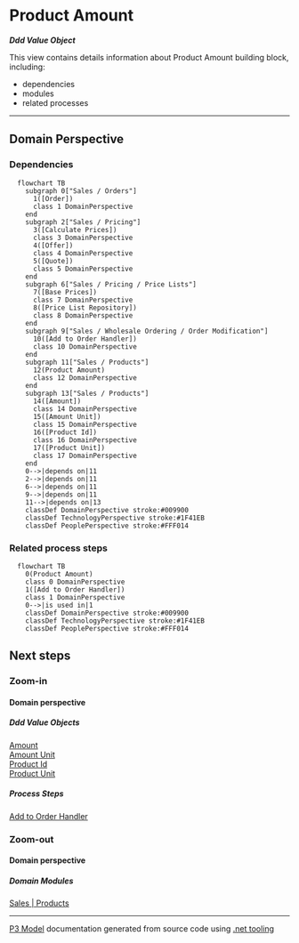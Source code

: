 ﻿
# Product Amount

***Ddd Value Object***  

This view contains details information about Product Amount building block, including:
- dependencies
- modules
- related processes  

---



## Domain Perspective


### Dependencies

```mermaid
  flowchart TB
    subgraph 0["Sales / Orders"]
      1([Order])
      class 1 DomainPerspective
    end
    subgraph 2["Sales / Pricing"]
      3([Calculate Prices])
      class 3 DomainPerspective
      4([Offer])
      class 4 DomainPerspective
      5([Quote])
      class 5 DomainPerspective
    end
    subgraph 6["Sales / Pricing / Price Lists"]
      7([Base Prices])
      class 7 DomainPerspective
      8([Price List Repository])
      class 8 DomainPerspective
    end
    subgraph 9["Sales / Wholesale Ordering / Order Modification"]
      10([Add to Order Handler])
      class 10 DomainPerspective
    end
    subgraph 11["Sales / Products"]
      12(Product Amount)
      class 12 DomainPerspective
    end
    subgraph 13["Sales / Products"]
      14([Amount])
      class 14 DomainPerspective
      15([Amount Unit])
      class 15 DomainPerspective
      16([Product Id])
      class 16 DomainPerspective
      17([Product Unit])
      class 17 DomainPerspective
    end
    0-->|depends on|11
    2-->|depends on|11
    6-->|depends on|11
    9-->|depends on|11
    11-->|depends on|13
    classDef DomainPerspective stroke:#009900
    classDef TechnologyPerspective stroke:#1F41EB
    classDef PeoplePerspective stroke:#FFF014
```

### Related process steps

```mermaid
  flowchart TB
    0(Product Amount)
    class 0 DomainPerspective
    1([Add to Order Handler])
    class 1 DomainPerspective
    0-->|is used in|1
    classDef DomainPerspective stroke:#009900
    classDef TechnologyPerspective stroke:#1F41EB
    classDef PeoplePerspective stroke:#FFF014
```

## Next steps


### Zoom-in


#### Domain perspective


##### Ddd Value Objects

[Amount](Amount.md)  
[Amount Unit](AmountUnit.md)  
[Product Id](ProductId.md)  
[Product Unit](ProductUnit.md)  

##### Process Steps

[Add to Order Handler](../WholesaleOrdering/OrderModification/AddToOrderHandler.md)  

### Zoom-out


#### Domain perspective


##### Domain Modules

[Sales | Products](Products.md)  

---

[P3 Model](https://github.com/P3-model/P3-model) documentation generated from source code using [.net tooling](https://github.com/P3-model/P3-model-dotnet)